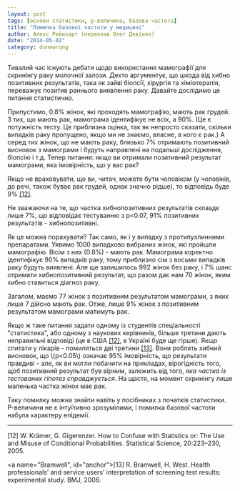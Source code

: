 ```yaml
---
layout: post
tags: [основи статистики, р-величина, базова частота]
title: "Помилка базової частоти у медицині"
author: Алекс Рейнхарт (переклав Олег Девіняк)
date: "2014-05-02" 
category: donewrong
---
```


Тивалий час існують дебати щодо використання мамографії для скринінгу раку молочної залози. Дехто аргументує, що шкода від хибно позитивних результатів, така як зайві біопсії, хірургія та хіміотерапія, переважує позитив раннього виявлення раку. Давайте дослідимо це питання статистично.

Припустимо, 0.8% жінок, які проходять мамографію, мають рак грудей. З тих, що мають рак, мамограма ідентифікує не всіх, а 90%. (Це є потужність тесту. Це приблизна оцінка, так як непросто сказати, скільки випадків раку пропущено, якщо ми не знаємо, власне, в кого є рак.) А серед тих жінок, що не мають раку, близько 7% отримають позитивний висновок з мамограми і будуть направлені на подальші дослідження, біопсію і т.д. Тепер питання: якщо ви отримали позитивний результат мамограми, яка імовірність, що у вас рак? 

Якщо не враховувати, що ви, читач, можете бути чоловіком (у чоловіків, до речі, також буває рак грудей, однак значно рідше), то відповідь буде 9% <a href="#kramer">\[12\]</a>. 

Не зважаючи на те, що частка хибнопозитивних результатів склаадє лише 7%, що відповідає тестуванню з р<0.07, 91% позитивних результатів - хибнопозитивні.

Як це можна порахувати? Так само, як і у випадку з протипухлинними препаратами. Уявимо 1000 випадково вибраних жінок, які пройшли мамографію. Вісім з них (0.8%) - мають рак. Мамограма коректно ідентифікує 90% випадків раку, тому приблизно сім з восьми випадків раку будуть виявлені. Але ще залишилось 992 жінок без раку, і 7% шанс отримати хибнопозитивний результат, що разом дає нам 70 жінок, яким хибно ставиться діагноз раку.

Загалом, маємо 77 жінок з позитивним результатом мамограми, з яких лише 7 дійсно мають рак. Отже, лише 9% жінок з позитивним результатом мамограми матимуть рак.

Якщо ж таке питання задати одному із студентів спеціальності "статистика", або одному з наукових керівників, більше третини дають неправильні відповіді (це в США <a href="#kramer">\[12\]</a>, в Україні буде ще гірше). Якщо спитати у лікарів - помиляться дві третини <a href="#Bramwell">\[13\]</a>. Вони роблять хибний висновок, що \\(р<0.05\\) означає 95% імовірність, що результати правдиві - але, як ви могли побачити на прикладах, вірогідність того, щоб позитивний результат був вірним, залежить від того, *яка частка із тестованих гіпотез справджується*. На щастя, на момент скринінгу лише маленька частка жінок має рак. 

Таку помилку можна знайти навіть у посібниках з початків статистики. Р-величини не є інтуїтивно зрозумілими, і помилка базової частоти набула характеру епідемії.

___

<div class="nohover">
<a name="kramer", id="anchor">[12] W. Krämer, G. Gigerenzer. How to Confuse with Statistics or: The Use and Misuse of Conditional Probabilities. Statistical Science, 20:223–230, 2005. </a>

<a name="Bramwell", id="anchor">[13] R. Bramwell, H. West. Health professionals’ and service users’ interpretation of screening test results: experimental study. BMJ, 2006.</a>
</div>

